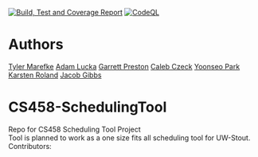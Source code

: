 [![Build, Test and Coverage Report](https://github.com/Kirbitz/CS458-SchedulingTool/actions/workflows/BuildCodeCoverage.yml/badge.svg)](https://github.com/Kirbitz/CS458-SchedulingTool/actions/workflows/BuildCodeCoverage.yml) 
[![CodeQL](https://github.com/Kirbitz/CS458-SchedulingTool/actions/workflows/CodeQLAnalysis.yml/badge.svg)](https://github.com/Kirbitz/CS458-SchedulingTool/actions/workflows/CodeQLAnalysis.yml) <br />

# Authors
[Tyler Marefke](https://github.com/kirbitz)
[Adam Lucka](https://github.com/AdamLucka)
[Garrett Preston](https://github.com/Garrett-Preston)
[Caleb Czeck](https://github.com/Blackkirby72)
[Yoonseo Park](https://github.com/YoonseoPark0518)
[Karsten Roland](https://github.com/KarstenRoland)
[Jacob Gibbs](https://github.com/comessErinaceus)

# CS458-SchedulingTool
Repo for CS458 Scheduling Tool Project <br/>
Tool is planned to work as a one size fits all scheduling tool for UW-Stout.
Contributors:
